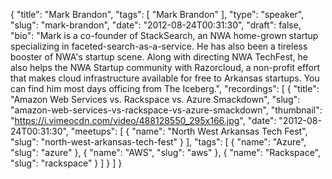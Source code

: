 {
  "title": "Mark Brandon",
  "tags": [
    "Mark Brandon"
  ],
  "type": "speaker",
  "slug": "mark-brandon",
  "date": "2012-08-24T00:31:30",
  "draft": false,
  "bio": "Mark is a co-founder of StackSearch, an NWA home-grown startup specializing in faceted-search-as-a-service. He has also been a tireless booster of NWA's startup scene. Along with directing NWA TechFest, he also helps the NWA Startup community with Razorcloud, a non-profit effort that makes cloud infrastructure available for free to Arkansas startups. You can find him most days officing from The Iceberg.",
  "recordings": [
    {
      "title": "Amazon Web Services vs. Rackspace vs. Azure Smackdown",
      "slug": "amazon-web-services-vs-rackspace-vs-azure-smackdown",
      "thumbnail": "https://i.vimeocdn.com/video/488128550_295x166.jpg",
      "date": "2012-08-24T00:31:30",
      "meetups": [
        {
          "name": "North West Arkansas Tech Fest",
          "slug": "north-west-arkansas-tech-fest"
        }
      ],
      "tags": [
        {
          "name": "Azure",
          "slug": "azure"
        },
        {
          "name": "AWS",
          "slug": "aws"
        },
        {
          "name": "Rackspace",
          "slug": "rackspace"
        }
      ]
    }
  ]
}
